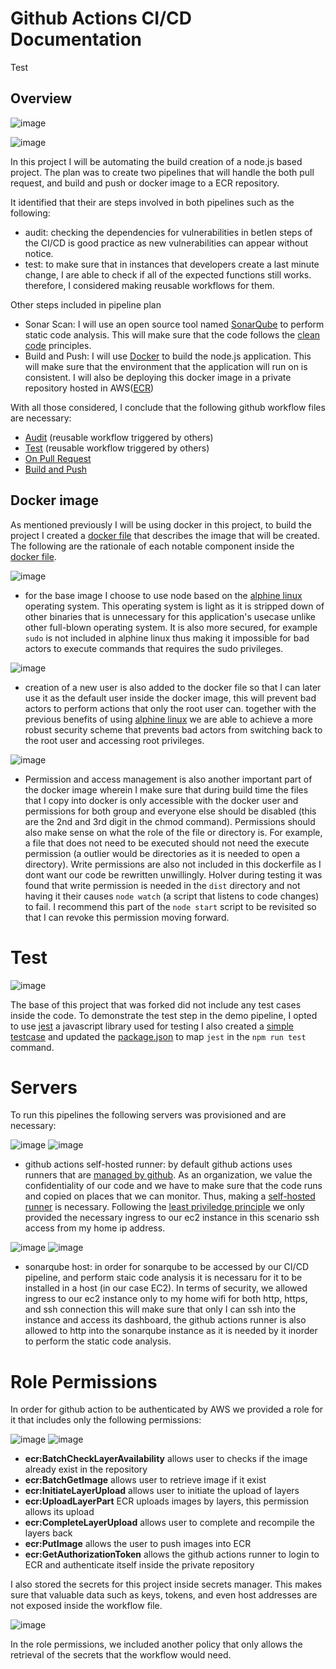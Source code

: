 # Github Actions CI/CD Documentation

Test

## Overview

![image](https://github.com/user-attachments/assets/f7e0d036-8eb6-403a-b275-405a8f674cda)

![image](https://github.com/user-attachments/assets/256d597e-bc3c-4b3b-8faf-5007fe29b38e)

In this project I will be automating the build creation of a node.js based project. The plan was to create two pipelines that will handle the both pull request, and build and push or docker image to a ECR repository. 

It identified that their are steps involved in both pipelines such as the following: 
- audit: checking the dependencies for vulnerabilities in betIen steps of the CI/CD is good practice as new vulnerabilities can appear without notice.
- test: to make sure that in instances that developers create a last minute change, I are able to check if all of the expected functions still works.
therefore, I considered making reusable workflows for them.

Other steps included in pipeline plan
- Sonar Scan: I will use an open source tool named [SonarQube](https://www.sonarsource.com/products/sonarqube/) to perform static code analysis. This will make sure that the code follows the [clean code](https://docs.sonarsource.com/sonarqube-server/latest/core-concepts/clean-code/definition/) principles.
- Build and Push: I will use [Docker](https://www.docker.com/) to build the node.js application. This will make sure that the environment that the application will run on is consistent. I will also be deploying this docker image in a private repository hosted in AWS([ECR](https://aws.amazon.com/ecr/))

With all those considered, I conclude that the following github workflow files are necessary:
- [Audit](.github/workflows/audit-dependency.yaml) (reusable workflow triggered by others)
- [Test](.github/workflows/run-test-cases.yaml) (reusable workflow triggered by others)
- [On Pull Request](.github/workflows/pull-request-check.yml)
- [Build and Push](.github/workflows/run-test-cases.yaml)

## Docker image

As mentioned previously I will be using docker in this project, to build the project I created a [docker file](Dockerfile) that describes the image that will be created. The following are the rationale of each notable component inside the [docker file](Dockerfile).

![image](https://github.com/user-attachments/assets/cf761607-f759-416a-9e8f-7fd62df026a0)
- for the base image I choose to use node based on the [alphine linux](https://alpinelinux.org/) operating system. This operating system is light as it is stripped down of other binaries that is unnecessary for this application's usecase unlike other full-blown operating system. It is also more secured, for example `sudo` is not included in alphine linux thus making it impossible for bad actors to execute commands that requires the sudo privileges.

![image](https://github.com/user-attachments/assets/bc698b32-4c41-4f61-822c-dc383d5423c4)
- creation of a new user is also added to the docker file so that I can later use it as the default user inside the docker image, this will prevent bad actors to perform actions that only the root user can. together with the previous benefits of using [alphine linux](https://alpinelinux.org/) we are able to achieve a more robust security scheme that prevents bad actors from switching back to the root user and accessing root privileges.

![image](https://github.com/user-attachments/assets/0c117b83-86f1-4f37-be3f-cce9de175fe6)
- Permission and access management is also another important part of the docker image wherein I make sure that during build time the files that I copy into docker is only accessible with the docker user and permissions for both group and everyone else should be disabled (this are the 2nd and 3rd digit in the chmod command). Permissions should also make sense on what the role of the file or directory is. For example, a file that does not need to be executed should not need the execute permission (a outlier would be directories as it is needed to open a directory). Write permissions are also not included in this dockerfile as I dont want our code be rewritten unwillingly. HoIver during testing it was found that write permission is needed in the `dist` directory and not having it their causes `node watch` (a script that listens to code changes) to fail. I recommend this part of the `node start` script to be revisited so that I can revoke this permission moving forward.


# Test

![image](https://github.com/user-attachments/assets/88398623-6f33-457d-8d73-907be5857d74)

The base of this project that was forked did not include any test cases inside the code. To demonstrate the test step in the demo pipeline, I opted to use [jest](https://jestjs.io/) a javascript library used for testing I also created a [simple testcase](test/sum.test.js) and updated the [package.json](package.json) to map `jest` in the `npm run test` command.

# Servers

To run this pipelines the following servers was provisioned and are necessary:

![image](https://github.com/user-attachments/assets/2c46cb74-57c4-47bb-b245-90581d5beefa)
![image](https://github.com/user-attachments/assets/c20b42da-1435-4f0e-a42a-e93fdf8c6f69)

- github actions self-hosted runner: by default github actions uses runners that are [managed by github](https://docs.github.com/en/actions/using-github-hosted-runners/using-github-hosted-runners/about-github-hosted-runners). As an organization, we value the confidentiality of our code and we have to make sure that the code runs and copied on places that we can monitor. Thus, making a [self-hosted runner](https://docs.github.com/en/actions/hosting-your-own-runners/managing-self-hosted-runners/about-self-hosted-runners) is necessary. Following the [least priviledge principle](https://www.cyberark.com/what-is/least-privilege/#:~:text=The%20principle%20of%20least%20privilege,perform%20his%2Fher%20job%20functions.) we only provided the necessary ingress to our ec2 instance in this scenario ssh access from my home ip address.

![image](https://github.com/user-attachments/assets/86c93b90-e9dd-424c-a0f0-de1d2cb400c2)
![image](https://github.com/user-attachments/assets/7aa0c525-934d-4ca6-abea-2fd69863d5a4)

- sonarqube host: in order for sonarqube to be accessed by our CI/CD pipeline, and perform staic code analysis it is necessaru for it to be installed in a host (in our case EC2). In terms of security, we allowed ingress to our ec2 instance only to my home wifi for both http, https, and ssh connection this will make sure that only I can ssh into the instance and access its dashboard, the github actions runner is also allowed to http into the sonarqube instance as it is needed by it inorder to perform the static code analysis.

# Role Permissions

In order for github action to be authenticated by AWS we provided a role for it that includes only the following permissions:

![image](https://github.com/user-attachments/assets/dfe723b8-ea3d-4af0-a655-7d7e6feebef1)
![image](https://github.com/user-attachments/assets/4eb49228-befc-4794-8fea-616513aa1271)

- **ecr:BatchCheckLayerAvailability** allows user to checks if the image already exist in the repository
- **ecr:BatchGetImage** allows user to retrieve image if it exist
- **ecr:InitiateLayerUpload** allows user to initiate the upload of layers
- **ecr:UploadLayerPart** ECR uploads images by layers, this permission allows its upload
- **ecr:CompleteLayerUpload**  allows user to complete and recompile the layers back
- **ecr:PutImage** allows the user to push images into ECR
- **ecr:GetAuthorizationToken** allows the github actions runner to login to ECR and authenticate itself inside the private repository

I also stored the secrets for this project inside secrets manager. This makes sure that valuable data such as keys, tokens, and even host addresses are not exposed inside the workflow file.

![image](https://github.com/user-attachments/assets/abc75d2d-35b2-4979-9ce2-0477a90f7e76)

In the role permissions, we included another policy that only allows the retrieval of the secrets that the workflow would need.
